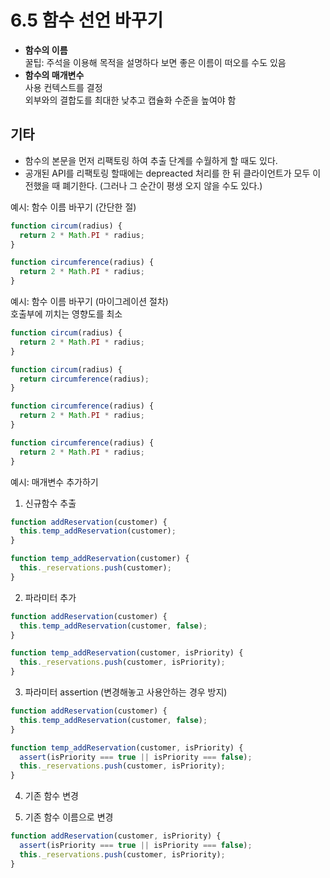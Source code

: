 # 6.5 함수 선언 바꾸기 

- **함수의 이름**<br>
꿀팁: 주석을 이용해 목적을 설명하다 보면 좋은 이름이 떠오를 수도 있음 
- **함수의 매개변수**<br>
사용 컨텍스트를 결정<br>
외부와의 결합도를 최대한 낮추고 캡슐화 수준을 높여야 함
  
## 기타
- 함수의 본문을 먼저 리팩토링 하여 추출 단계를 수월하게 할 때도 있다.
- 공개된 API를 리팩토링 할때에는 depreacted 처리를 한 뒤 클라이언트가 모두 이전했을 때 폐기한다.
  (그러나 그 순간이 평생 오지 않을 수도 있다.)

예시: 함수 이름 바꾸기 (간단한 절)
```typescript
function circum(radius) {
  return 2 * Math.PI * radius;
}
```

```typescript
function circumference(radius) {
  return 2 * Math.PI * radius;
}
```


예시: 함수 이름 바꾸기 (마이그레이션 절차)<br>
호출부에 끼치는 영향도를 최소<br>
```typescript
function circum(radius) {
  return 2 * Math.PI * radius;
}
```

```typescript
function circum(radius) {
  return circumference(radius);
}

function circumference(radius) {
  return 2 * Math.PI * radius;
}
```

```typescript
function circumference(radius) {
  return 2 * Math.PI * radius;
}
```

예시: 매개변수 추가하기 <br>

1. 신규함수 추출
```typescript
function addReservation(customer) {
  this.temp_addReservation(customer);
}

function temp_addReservation(customer) {
  this._reservations.push(customer);
}
```

2. 파라미터 추가 
```typescript
function addReservation(customer) {
  this.temp_addReservation(customer, false);
}

function temp_addReservation(customer, isPriority) {
  this._reservations.push(customer, isPriority);
}
```

3. 파라미터 assertion (변경해놓고 사용안하는 경우 방지)
```typescript
function addReservation(customer) {
  this.temp_addReservation(customer, false);
}

function temp_addReservation(customer, isPriority) {
  assert(isPriority === true || isPriority === false);
  this._reservations.push(customer, isPriority);
}
```

4. 기존 함수 변경 

5. 기존 함수 이름으로 변경
```typescript
function addReservation(customer, isPriority) {
  assert(isPriority === true || isPriority === false);
  this._reservations.push(customer, isPriority);
}
```

